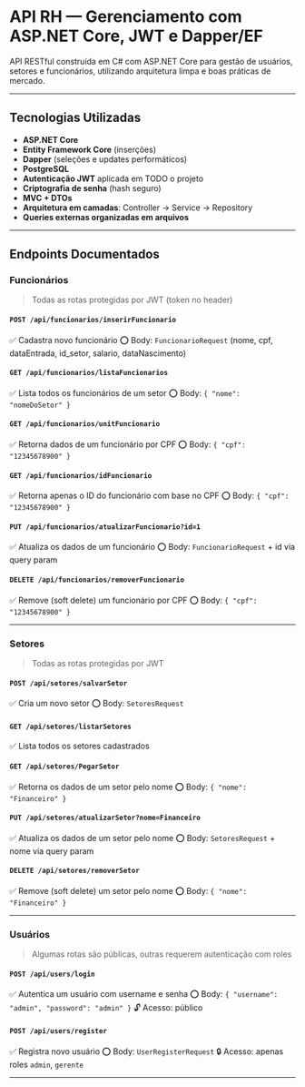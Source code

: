 # API RH — Gerenciamento com ASP.NET Core, JWT e Dapper/EF

API RESTful construída em C# com ASP.NET Core para gestão de usuários, setores e funcionários, utilizando arquitetura limpa e boas práticas de mercado.

---

##  Tecnologias Utilizadas

* **ASP.NET Core**
* **Entity Framework Core** (inserções)
* **Dapper** (seleções e updates performáticos)
* **PostgreSQL**
* **Autenticação JWT** aplicada em TODO o projeto
* **Criptografia de senha** (hash seguro)
* **MVC + DTOs**
* **Arquitetura em camadas**: Controller → Service → Repository
* **Queries externas organizadas em arquivos**

---

##  Endpoints Documentados

###  Funcionários

> Todas as rotas protegidas por JWT (token no header)

#### `POST /api/funcionarios/inserirFuncionario`

✅ Cadastra novo funcionário
⭕ Body: `FuncionarioRequest` (nome, cpf, dataEntrada, id\_setor, salario, dataNascimento)

#### `GET /api/funcionarios/listaFuncionarios`

✅ Lista todos os funcionários de um setor
⭕ Body: `{ "nome": "nomeDoSetor" }`

#### `GET /api/funcionarios/unitFuncionario`

✅ Retorna dados de um funcionário por CPF
⭕ Body: `{ "cpf": "12345678900" }`

#### `GET /api/funcionarios/idFuncionario`

✅ Retorna apenas o ID do funcionário com base no CPF
⭕ Body: `{ "cpf": "12345678900" }`

#### `PUT /api/funcionarios/atualizarFuncionario?id=1`

✅ Atualiza os dados de um funcionário
⭕ Body: `FuncionarioRequest` + id via query param

#### `DELETE /api/funcionarios/removerFuncionario`

✅ Remove (soft delete) um funcionário por CPF
⭕ Body: `{ "cpf": "12345678900" }`

---

###  Setores

> Todas as rotas protegidas por JWT

#### `POST /api/setores/salvarSetor`

✅ Cria um novo setor
⭕ Body: `SetoresRequest`

#### `GET /api/setores/listarSetores`

✅ Lista todos os setores cadastrados

#### `GET /api/setores/PegarSetor`

✅ Retorna os dados de um setor pelo nome
⭕ Body: `{ "nome": "Financeiro" }`

#### `PUT /api/setores/atualizarSetor?nome=Financeiro`

✅ Atualiza os dados de um setor pelo nome
⭕ Body: `SetoresRequest` + nome via query param

#### `DELETE /api/setores/removerSetor`

✅ Remove (soft delete) um setor pelo nome
⭕ Body: `{ "nome": "Financeiro" }`

---

###  Usuários

> Algumas rotas são públicas, outras requerem autenticação com roles

#### `POST /api/users/login`

✅ Autentica um usuário com username e senha
⭕ Body: `{ "username": "admin", "password": "admin" }`
🔓 Acesso: público

#### `POST /api/users/register`

✅ Registra novo usuário
⭕ Body: `UserRegisterRequest`
🔒 Acesso: apenas roles `admin`, `gerente`

---
